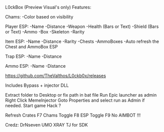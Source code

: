 L0ckBox (Preview Visual's only)
Features:

Chams:
-Color based on visibility

Player ESP:
-Name
-Distance
-Weapon
-Health (Bars or Text)
-Shield (Bars or Text)
-Ammo 
-Box
-Skeleton
-Rarity

Item ESP:
-Name
-Distance
-Rarity 
-Chests
-AmmoBoxes
-Auto refresh the Chest and AmmoBox ESP

Trap ESP:
-Name
-Distance

Ammo ESP:
-Name
-Distance


https://github.com/TheValthos/L0ckb0x/releases

Includes
Bypass + injector 
DLL 

Extract folder to Desktop or fix path in bat file
Run Epic launcher as admin
Right Click MemeInjector Goto Properties and select run as Admin if needed.
Start game
Hack ?

Refresh Crates F7
Chams Toggle F8
ESP Toggle F9
No AIMBOT !!!


Credz: DrNseven UMO XRAY TJ for SDK
